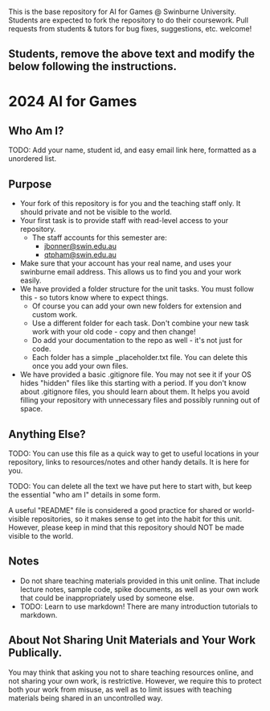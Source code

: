 This is the base repository for AI for Games @ Swinburne University. Students are expected to fork the repository to do their coursework. Pull requests from students &amp; tutors for bug fixes, suggestions, etc. welcome!


## Students, remove the above text and modify the below following the instructions.

# 2024 AI for Games

## Who Am I?
TODO: Add your name, student id, and easy email link here, formatted as a unordered list.

## Purpose
* Your fork of this repository is for you and the teaching staff only. It should private and not be visible to the world.
* Your first task is to provide staff with read-level access to your repository.
  * The staff accounts for this semester are: 
  	* jbonner@swin.edu.au
	* qtpham@swin.edu.au
* Make sure that your account has your real name, and uses your swinburne email address. This allows us to find you and your work easily.
* We have provided a folder structure for the unit tasks. You must follow this - so tutors know where to expect things.
  * Of course you can add your own new folders for extension and custom work.
  * Use a different folder for each task. Don't combine your new task work with your old code - copy and then change!
  * Do add your documentation to the repo as well - it's not just for code.
  * Each folder has a simple _placeholder.txt file. You can delete this once you add your own files.
* We have provided a basic .gitignore file. You may not see it if your OS hides "hidden" files like this starting with a period. If you don't know about .gitignore files, you should learn about them. It helps you avoid filling your repository with unnecessary files and possibly running out of space.


## Anything Else?
TODO: You can use this file as a quick way to get to useful locations in your repository, links to resources/notes and other handy details. It is here for you.

TODO: You can delete all the text we have put here to start with, but keep the essential "who am I" details in some form.

A useful "README" file is considered a good practice for shared or world-visible repositories, so it makes sense to get into the
habit for this unit. However, please keep in mind that this repository should NOT be made visible to the world.

## Notes
* Do not share teaching materials provided in this unit online. That include lecture notes, sample code, spike documents, as well as your own work that could be inappropriately used by someone else.
* TODO: Learn to use markdown! There are many introduction tutorials to markdown.

## About Not Sharing Unit Materials and Your Work Publically.
You may think that asking you not to share teaching resources online, and not sharing your own work, is restrictive. However, we require this to protect both your work from misuse, as well as to limit issues with teaching materials being shared in an uncontrolled way.

